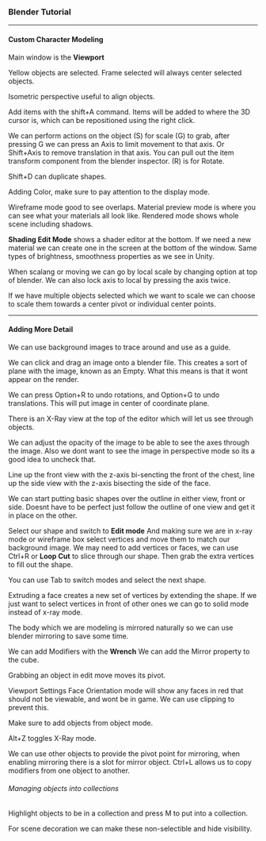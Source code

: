 ### Blender Tutorial


----------


#### Custom Character Modeling

Main window is the **Viewport**

Yellow objects are selected. Frame selected will always center selected objects.

Isometric perspective useful to align objects.

Add items with the shift+A command.  Items will be added to where the 3D cursor is, which can be repositioned using the right click.

We can perform actions on the object (S) for scale (G) to grab, after pressing G we can press an Axis to limit movement to that axis. Or Shift+Axis to remove translation in that axis. You can pull out the item transform component from the blender inspector. (R) is for Rotate.

Shift+D can duplicate shapes.

Adding Color, make sure to pay attention to the display mode.

Wireframe mode good to see overlaps. Material preview mode is where you can see what your materials all look like. Rendered mode shows whole scene including shadows.

**Shading Edit Mode**  shows a shader editor at the bottom. If we need a new material we can create one in the screen at the bottom of the window. Same types of brightness, smoothness properties as we see in Unity.

When scalang or moving we can go by local scale by changing option at top of blender.  We can also lock axis to local by pressing the axis twice.

If we have multiple objects selected which we want to scale we can choose to scale them towards a center pivot or individual center points.

------------

#### Adding More Detail


We can use background images to trace around and use as a guide.

We can click and drag an image onto a blender file. This creates a sort of plane with the image, known as an Empty. What this means is that it wont appear on the render.

We can press Option+R to undo rotations, and Option+G to undo translations. This will put image in center of coordinate plane.

There is an X-Ray view at the top of the editor which will let us see through objects.

We can adjust the opacity of the image to be able to see the axes through the image. Also we dont want to see the image in perspective mode so its a good idea to uncheck that.

Line up the front view with the z-axis bi-sencting the front of the chest, line up the side view with the z-axis bisecting the side of the face.

We can start putting basic shapes over the outline in either view, front or side. Doesnt have to be perfect just follow the outline of one view and get it in place on the other.

Select our shape and switch to **Edit mode**  And making sure we are in x-ray mode or wireframe box select vertices and move them to match our background image.  We may need to add vertices or faces, we can use Ctrl+R or **Loop Cut** to slice through our shape. Then grab the extra vertices to fill out the shape.

You can use Tab to switch modes and select the next shape.

Extruding a face creates a new set of vertices by extending the shape.  If we just want to select vertices in front of other ones we can go to solid mode instead of x-ray mode.

The body which we are modeling is mirrored naturally so we can use blender mirroring to save some time.

We can add Modifiers with the **Wrench** We can add the Mirror property to the cube.

Grabbing an object in edit move moves its pivot.

Viewport Settings Face Orientation mode will show any faces in red that should not be viewable, and wont be in game. We can use clipping to prevent this.

Make sure to add objects from object mode.

Alt+Z toggles X-Ray mode.

We can use other objects to provide the pivot point for mirroring, when enabling mirroring there is a slot for mirror object.  Ctrl+L allows us to copy modifiers from one object to another.

###### Managing objects into collections

Highlight objects to be in a collection and press M to put into a collection.

For scene decoration we can make these non-selectible and hide visibility.
